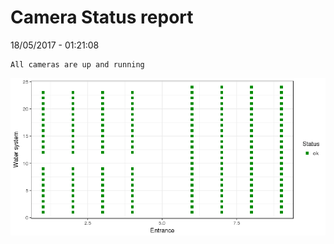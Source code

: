Camera Status report
================
18/05/2017 - 01:21:08

    All cameras are up and running

![](camreport_files/figure-markdown_github/unnamed-chunk-2-1.png)
